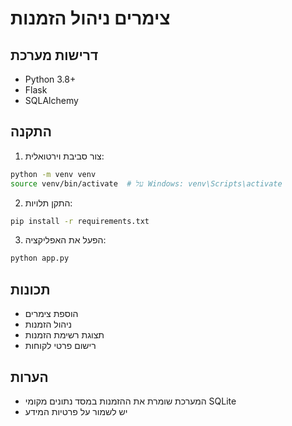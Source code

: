 # צימרים ניהול הזמנות

## דרישות מערכת
- Python 3.8+
- Flask
- SQLAlchemy

## התקנה
1. צור סביבת וירטואלית:
```bash
python -m venv venv
source venv/bin/activate  # על Windows: venv\Scripts\activate
```

2. התקן תלויות:
```bash
pip install -r requirements.txt
```

3. הפעל את האפליקציה:
```bash
python app.py
```

## תכונות
- הוספת צימרים
- ניהול הזמנות
- תצוגת רשימת הזמנות
- רישום פרטי לקוחות

## הערות
- המערכת שומרת את ההזמנות במסד נתונים מקומי SQLite
- יש לשמור על פרטיות המידע
